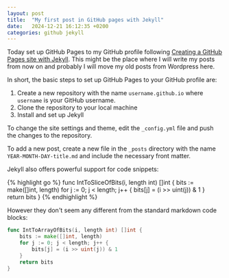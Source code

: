 ```yaml
---
layout: post
title:  "My first post in GitHub pages with Jekyll"
date:   2024-12-21 16:12:35 +0200
categories: github jekyll
---
```


Today set up GitHub Pages to my GitHub profile following [Creating a GitHub Pages site with Jekyll](https://docs.github.com/en/pages/setting-up-a-github-pages-site-with-jekyll/creating-a-github-pages-site-with-jekyll). This might be the place where I will write my posts from now on and probably I will move my old posts from Wordpress here.

In short, the basic steps to set up GitHub Pages to your GitHub profile are:

1. Create a new repository with the name `username.github.io` where `username` is your GitHub username.
1. Clone the repository to your local machine
1. Install and set up Jekyll

To change the site settings and theme, edit the `_config.yml` file and push the changes to the repository. 

To add a new post, create a new file in the `_posts` directory with the name `YEAR-MONTH-DAY-title.md` and include the necessary front matter.

Jekyll also offers powerful support for code snippets:

{% highlight go %}
func IntToSliceOfBits(i, length int) []int {
	bits := make([]int, length)
	for j := 0; j < length; j++ {
		bits[j] = (i >> uint(j)) & 1
	}
	return bits
}
{% endhighlight %}

However they don't seem any different from the standard markdown code blocks:

```go
func IntToArrayOfBits(i, length int) []int {
	bits := make([]int, length)
	for j := 0; j < length; j++ {
		bits[j] = (i >> uint(j)) & 1
	}
	return bits
}
```
